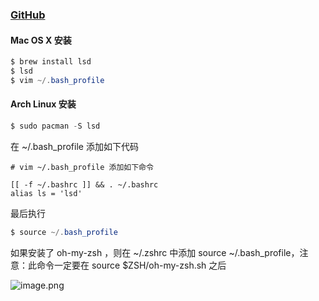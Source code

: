 ### [GitHub](https://github.com/tnorthcutt/lsd)

#### Mac OS X 安装
```powershell
$ brew install lsd
$ lsd
$ vim ~/.bash_profile
```
#### Arch Linux 安装
```powershell
$ sudo pacman -S lsd
```
在 ~/.bash_profile 添加如下代码
```
# vim ~/.bash_profile 添加如下命令

[[ -f ~/.bashrc ]] && . ~/.bashrc
alias ls = 'lsd'
```
最后执行
```powershell
$ source ~/.bash_profile
```
如果安装了 oh-my-zsh ，则在 ~/.zshrc 中添加 source ~/.bash_profile，注意：此命令一定要在 source $ZSH/oh-my-zsh.sh 之后

![image.png](https://cdn.nlark.com/yuque/0/2021/png/725923/1619528528448-ab3cda88-c7e3-48b8-bce6-2ae049ddf91d.png#align=left&display=inline&height=1080&id=u6862fd20&margin=%5Bobject%20Object%5D&name=image.png&originHeight=1080&originWidth=1920&size=436134&status=done&style=none&width=1920)




